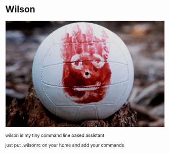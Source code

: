 # Wilson
![Wilson](wilson.jpg)

wilson is my tiny command line based assistant

just put .wilsonrc on your home and add your commands
